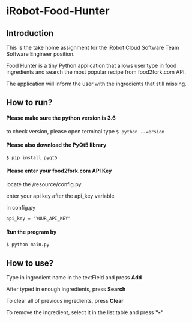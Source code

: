 # iRobot-Food-Hunter

## Introduction
This is the take home assignment for the iRobot Cloud Software Team Software Engineer position.

Food Hunter is a tiny Python application that allows user type in food ingredients and search the most popular recipe from food2fork.com API.

The application will inform the user with the ingredients that still missing. 

## How to run?
#### Please make sure the python version is 3.6

to check version, please open terminal type `$ python --version`

#### Please also download the PyQt5 library 

`$ pip install pyqt5`

#### Please enter your food2fork.com API Key
locate the /resource/config.py

enter your api key after the api_key variable

in config.py

    api_key = "YOUR_API_KEY" 
    

#### Run the program by
    $ python main.py
    
    
## How to use?
Type in ingredient name in the textField and press **Add**

After typed in enough ingredients, press **Search**

To clear all of previous ingredients, press **Clear**

To remove the ingredient, select it in the list table and press **"-"**



